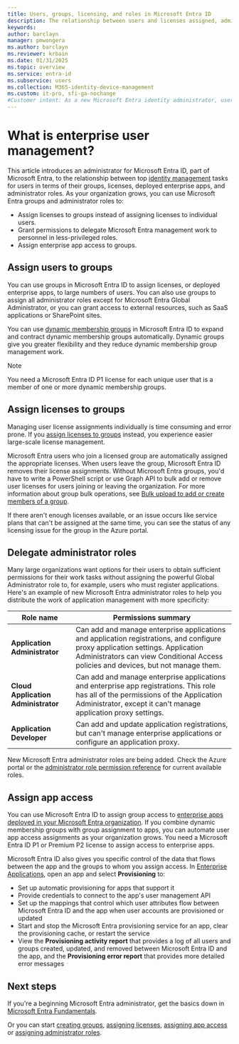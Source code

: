```yaml
---
title: Users, groups, licensing, and roles in Microsoft Entra ID
description: The relationship between users and licenses assigned, administrator roles, dynamic membership groups in Microsoft Entra ID
keywords: 
author: barclayn
manager: pmwongera
ms.author: barclayn
ms.reviewer: krbain
ms.date: 01/31/2025
ms.topic: overview
ms.service: entra-id
ms.subservice: users
ms.collection: M365-identity-device-management
ms.custom: it-pro, sfi-ga-nochange
#Customer intent: As a new Microsoft Entra identity administrator, user management is at the core of my work so I need to understand the user management tools such as groups, administrator roles, and licenses to manage users.
---
```

# What is enterprise user management?

This article introduces an administrator for Microsoft Entra ID, part of Microsoft Entra, to the relationship between top [identity management](~/fundamentals/what-is-entra.md?context=azure/active-directory/users-groups-roles/context/ugr-context) tasks for users in terms of their groups, licenses, deployed enterprise apps, and administrator roles. As your organization grows, you can use Microsoft Entra groups and administrator roles to:

* Assign licenses to groups instead of assigning licenses to individual users.
* Grant permissions to delegate Microsoft Entra management work to personnel in less-privileged roles.
* Assign enterprise app access to groups.

## Assign users to groups

You can use groups in Microsoft Entra ID to assign licenses, or deployed enterprise apps, to large numbers of users. You can also use groups to assign all administrator roles except for Microsoft Entra Global Administrator, or you can grant access to external resources, such as SaaS applications or SharePoint sites.

You can use [dynamic membership groups](groups-create-rule.md) in Microsoft Entra ID to expand and contract dynamic membership groups automatically. Dynamic groups give you greater flexibility and they reduce dynamic membership group management work. 

> [!NOTE]
> You need a Microsoft Entra ID P1 license for each unique user that is a member of one or more dynamic membership groups.

## Assign licenses to groups

Managing user license assignments individually is time consuming and error prone. If you [assign licenses to groups](~/fundamentals/license-users-groups.yml?context=azure/active-directory/users-groups-roles/context/ugr-context) instead, you experience easier large-scale license management.

Microsoft Entra users who join a licensed group are automatically assigned the appropriate licenses. When users leave the group, Microsoft Entra ID removes their license assignments. Without Microsoft Entra groups, you'd have to write a PowerShell script or use Graph API to bulk add or remove user licenses for users joining or leaving the organization. For more information about group bulk operations, see [Bulk upload to add or create members of a group](~/identity/users/groups-bulk-import-members.md).

If there aren't enough licenses available, or an issue occurs like service plans that can't be assigned at the same time, you can see the status of any licensing issue for the group in the Azure portal.

## Delegate administrator roles

Many large organizations want options for their users to obtain sufficient permissions for their work tasks without assigning the powerful Global Administrator role to, for example, users who must register applications. Here's an example of new Microsoft Entra administrator roles to help you distribute the work of application management with more specificity:

 Role name | Permissions summary
 --------- | -------------------
 **Application Administrator** | Can add and manage enterprise applications and application registrations, and configure proxy application settings. Application Administrators can view Conditional Access policies and devices, but not manage them.
 **Cloud Application Administrator** | Can add and manage enterprise applications and enterprise app registrations. This role has all of the permissions of the Application Administrator, except it can't manage application proxy settings.
**Application Developer** | Can add and update application registrations, but can't manage enterprise applications or configure an application proxy.

New Microsoft Entra administrator roles are being added. Check the Azure portal or the [administrator role permission reference](~/identity/role-based-access-control/permissions-reference.md) for current available roles.

## Assign app access

You can use Microsoft Entra ID to assign group access to [enterprise apps deployed in your Microsoft Entra organization](~/identity/enterprise-apps/assign-user-or-group-access-portal.md?context=azure/active-directory/users-groups-roles/context/ugr-context). If you combine dynamic membership groups with group assignment to apps, you can automate user app access assignments as your organization grows. You need a Microsoft Entra ID P1 or Premium P2 license to assign access to enterprise apps.

Microsoft Entra ID also gives you specific control of the data that flows between the app and the groups to whom you assign access. In [Enterprise Applications](https://portal.azure.com/#blade/Microsoft_AAD_IAM/StartboardApplicationsMenuBlade/AllApps), open an app and select **Provisioning** to:

* Set up automatic provisioning for apps that support it
* Provide credentials to connect to the app's user management API
* Set up the mappings that control which user attributes flow between Microsoft Entra ID and the app when user accounts are provisioned or updated
* Start and stop the Microsoft Entra provisioning service for an app, clear the provisioning cache, or restart the service
* View the **Provisioning activity report** that provides a log of all users and groups created, updated, and removed between Microsoft Entra ID and the app, and the **Provisioning error report** that provides more detailed error messages

## Next steps

If you're a beginning Microsoft Entra administrator, get the basics down in [Microsoft Entra Fundamentals](~/fundamentals/index.yml).

Or you can start [creating groups](/entra/fundamentals/how-to-manage-groups?context=azure/active-directory/users-groups-roles/context/ugr-context), [assigning licenses](~/fundamentals/license-users-groups.yml?context=azure/active-directory/users-groups-roles/context/ugr-context), [assigning app access](~/identity/enterprise-apps/assign-user-or-group-access-portal.md?context=azure/active-directory/users-groups-roles/context/ugr-context) or [assigning administrator roles](~/identity/role-based-access-control/permissions-reference.md).

